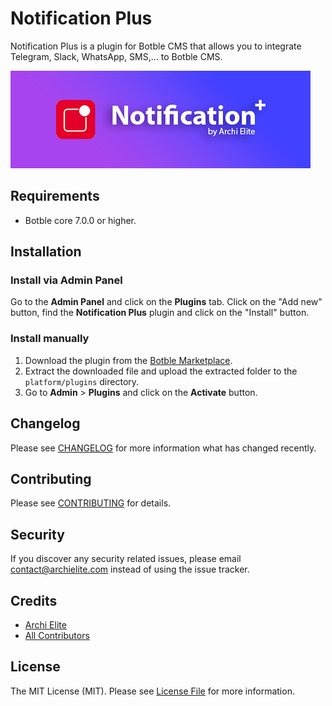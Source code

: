 # Notification Plus

Notification Plus is a plugin for Botble CMS that allows you to integrate Telegram, Slack, WhatsApp, SMS,... to Botble CMS.

![](screenshot.png)

## Requirements

-   Botble core 7.0.0 or higher.

## Installation

### Install via Admin Panel

Go to the **Admin Panel** and click on the **Plugins** tab. Click on the "Add new" button, find the **Notification Plus** plugin and click on the "Install" button.

### Install manually

1. Download the plugin from the [Botble Marketplace](https://marketplace.botble.com/products/archielite/notification-plus).
2. Extract the downloaded file and upload the extracted folder to the `platform/plugins` directory.
3. Go to **Admin** > **Plugins** and click on the **Activate** button.

## Changelog

Please see [CHANGELOG](CHANGELOG.md) for more information what has changed recently.

## Contributing

Please see [CONTRIBUTING](CONTRIBUTING.md) for details.

## Security

If you discover any security related issues, please email contact@archielite.com instead of using the issue tracker.

## Credits

-   [Archi Elite](https://github.com/archielite)
-   [All Contributors](../../contributors)

## License

The MIT License (MIT). Please see [License File](LICENSE) for more information.
